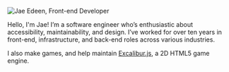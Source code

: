 ![Jae Edeen, Front-end Developer](https://user-images.githubusercontent.com/675840/141665659-eec6528c-354e-4acb-a383-23b7e92658a3.png)

Hello, I'm Jae! I’m a software engineer who’s enthusiastic about accessibility, maintainability, and design. I’ve worked for over ten years in front-end, infrastructure, and back-end roles across various industries.

I also make games, and help maintain [Excalibur.js](https://github.com/excaliburjs), a 2D HTML5 game engine.
